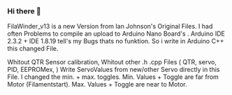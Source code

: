 ### Hi there 👋


FilaWinder_v13 
is a new Version from Ian Johnson's Original Files.
I had often Problems to compile an upload to Arduino Nano Board's . 
Arduino IDE 2.3.2 + IDE 1.8.19 tell's my Bugs thats no funktion. 
So i write in Arduino C++ this changed File.

Whitout QTR Sensor calibration, 
Whitout other .h .cpp Files ( QTR, servo, PID, EEPROMex, )
Write ServoValues from new/other Servo directly in this File.
I changed the min. + max. toggles.
Min. Values + Toggle are far from Motor (Filamentstart). 
Max. Values + Toggle are near to Motor.
  


